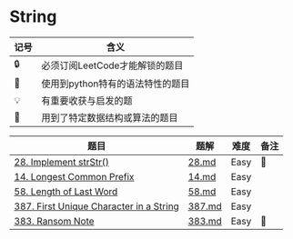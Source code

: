 # String

| 记号 | 含义 |
| ---- | ---- |
| 🔒 | 必须订阅LeetCode才能解锁的题目 |
| 🐲 | 使用到python特有的语法特性的题目 |
| 💡 | 有重要收获与启发的题 |
| 📡 | 用到了特定数据结构或算法的题目 |

| 题目 | 题解 | 难度 | 备注 |
| ---- | ---- | ---- | ---- |
| [28. Implement strStr()](https://leetcode.com/problems/implement-strstr/) | [28.md](../solutions/28.md) | Easy | 📡 |
| [14. Longest Common Prefix](https://leetcode.com/problems/longest-common-prefix/) | [14.md](../solutions/14.md) | Easy | |
| [58. Length of Last Word](https://leetcode.com/problems/length-of-last-word/) | [58.md](../solutions/58.md) | Easy | |
| [387. First Unique Character in a String](https://leetcode.com/problems/first-unique-character-in-a-string/) | [387.md](../solutions/387.md) | Easy | |
| [383. Ransom Note](https://leetcode.com/problems/ransom-note/) | [383.md](../solutions/383.md) | Easy | 🐲 |
